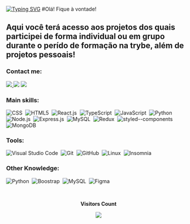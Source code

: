 [![Typing SVG](https://readme-typing-svg.herokuapp.com/?color=&size=35&center=true&vCenter=true&width=1000&lines=Welcome+to+my+Github!+:%29)](https://git.io/typing-svg)
#Olá! Fique à vontade!

## Aqui você terá acesso aos projetos dos quais participei de forma individual ou em grupo durante o perído de formação na trybe, além de projetos pessoais!
### Contact me:
<div align="left">
<a href="https://www.linkedin.com/in/alexsandrobarbosa-dev/" target="_blank"><img src="https://img.shields.io/badge/-LinkedIn-%230077B5?style=for-the-badge&logo=linkedin&logoColor=#0557ff"</a>
<a href = "https://mail.google.com/mail/u/0/#inbox"> <img src="https://img.shields.io/badge/Gmail-D14836?style=for-the-badge&logo=gmail&logoColor=white" target="_blank"></a>
 <a href = "https://wa.me/73988146516"> <img src="https://img.shields.io/badge/WhatsApp-25D366?style=for-the-badge&logo=whatsapp&logoColor=white" target="_blank"></a>
</div>
  
  
      
   ### Main skills:
![CSS](https://img.shields.io/badge/CSS3-1572B6?style=for-the-badge&logo=css3&logoColor=white)&nbsp;
![HTML5](https://img.shields.io/badge/HTML5-E34F26?style=for-the-badge&logo=html5&logoColor=white)&nbsp;
![React.js](https://img.shields.io/badge/-React.js-0D1117?style=for-the-badge&logo=react&labelColor=0D1117)&nbsp;
![TypeScript](https://img.shields.io/badge/-TypeScript-0D1117?style=for-the-badge&logo=TypeScript&labelColor=0D1117)&nbsp;
![JavaScript](https://img.shields.io/badge/JavaScript-F7DF1E?style=for-the-badge&logo=javascript&logoColor=black)&nbsp;
  ![Python](https://img.shields.io/badge/Python-3776AB?style=for-the-badge&logo=python&logoColor=white)&nbsp;
![Node.js](https://img.shields.io/badge/-Node.js-0D1117?style=for-the-badge&logo=Node.js&labelColor=0D1117)&nbsp;
![Express.js](https://img.shields.io/badge/Express.js-0D1117?style=for-the-badge&logo=express&labelColor=0D1117)&nbsp;
![MySQL](https://img.shields.io/badge/MySQL-0D1117?style=for-the-badge&logo=MySQL&labelColor=0D1117)&nbsp;
![Redux](https://img.shields.io/badge/Redux-0D1117?style=for-the-badge&logo=Redux&labelColor=0D1117)&nbsp; 
![styled--components](https://img.shields.io/badge/styled--components-0D1117?style=for-the-badge&logo=styled-components&labelColor=0D1117)&nbsp;
![MongoDB](https://img.shields.io/badge/MongoDB-0D1117?style=for-the-badge&logo=mongodb&labelColor=0D1117)&nbsp;       
### Tools:
![Visual Studio Code](https://img.shields.io/badge/-Visual%20Studio%20Code-0D1117?style=for-the-badge&logo=visual-studio-code&logoColor=007ACC&labelColor=0D1117)&nbsp;
![Git](https://img.shields.io/badge/-Git-0D1117?style=for-the-badge&logo=git&labelColor=0D1117)&nbsp;
![GitHub](https://img.shields.io/badge/-GitHub-0D1117?style=for-the-badge&logo=github&labelColor=0D1117)&nbsp;
![Linux](https://img.shields.io/badge/-Linux-0D1117?style=for-the-badge&logo=linux&labelColor=0D1117)&nbsp;
![Insomnia](https://img.shields.io/badge/-Insomnia-0D1117?style=for-the-badge&logo=insomnia&labelColor=0D1117&)&nbsp;
### Other Knowledge:
![Python](https://img.shields.io/badge/-python-0D1117?style=for-the-badge&logo=python&logoColor=1572B6&labelColor=0D1117)&nbsp;
![Boostrap](https://img.shields.io/badge/-boostrap-0D1117?style=for-the-badge&logo=bootstrap&labelColor=0D1117)&nbsp;
![MySQL](https://img.shields.io/badge/-mysql-0D1117?style=for-the-badge&logo=mysql&labelColor=0D1117)&nbsp;
![Figma](https://img.shields.io/badge/-figma-0D1117?style=for-the-badge&logo=figma&labelColor=0D1117)&nbsp;
<div align="center">
<br><p align="centre"><b>Visitors Count</b></p>
<p align="center"><img align="center" src="https://profile-counter.glitch.me/{lbseven7}/count.svg" /></p>
<br></div>
